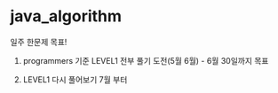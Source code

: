 # java_algorithm
일주 한문제 목표!

1. programmers 기준 LEVEL1 전부 풀기 도전(5월 6월) - 6월 30일까지 목표

2. LEVEL1 다시 풀어보기 7월 부터
